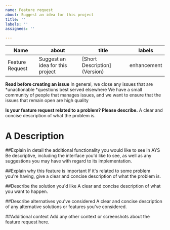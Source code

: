 ```yaml
---
name: Feature request
about: Suggest an idea for this project
title: ''
labels: ''
assignees: ''

---
```


| Name| about |title|labels|
| ------------- | ------------- |------------- |------------- |
| Feature Request  | Suggest an idea for this project  |[Short Description] (Version)|enhancement|

**Read before creating an issue**
In general, we close any issues that are
*unactionable
*questions best served elsewhere
We have a small community of people that manages issues, and we want to ensure that the issues that remain open are high quality

**Is your feature request related to a problem? Please describe.**
A clear and concise description of what the problem is.

# A Description
##Explain in detail the additional functionality you would like to see in AYS
Be descriptive, including the interface you'd like to see, as well as any suggestions you may have with regard to its implementation.

##Explain why this feature is important
If it's related to some problem you're having, give a clear and concise description of what the problem is.

##Describe the solution you'd like
A clear and concise description of what you want to happen.

##Describe alternatives you've considered
A clear and concise description of any alternative solutions or features you've considered.

##Additional context
Add any other context or screenshots about the feature request here.
